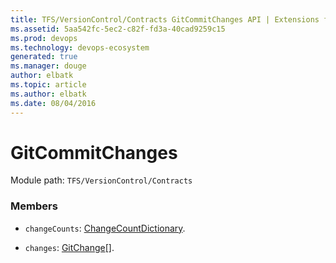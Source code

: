 ```yaml
---
title: TFS/VersionControl/Contracts GitCommitChanges API | Extensions for Visual Studio Team Services
ms.assetid: 5aa542fc-5ec2-c82f-fd3a-40cad9259c15
ms.prod: devops
ms.technology: devops-ecosystem
generated: true
ms.manager: douge
author: elbatk
ms.topic: article
ms.author: elbatk
ms.date: 08/04/2016
---
```


# GitCommitChanges

Module path: `TFS/VersionControl/Contracts`


### Members

* `changeCounts`: [ChangeCountDictionary](../../../TFS/VersionControl/Contracts/ChangeCountDictionary.md). 

* `changes`: [GitChange](../../../TFS/VersionControl/Contracts/GitChange.md)[]. 

